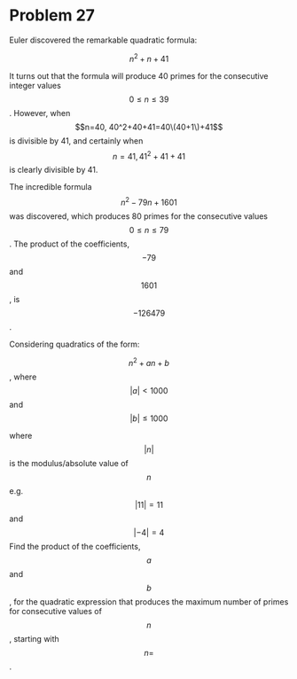 # Problem 27

Euler discovered the remarkable quadratic formula:

$$n^2+n+41$$

It turns out that the formula will produce 40 primes for the consecutive integer values $$0 \le n \le 39$$. However, when $$n=40, 40^2+40+41=40\(40+1\)+41$$ is divisible by 41, and certainly when $$n=41,41^2+41+41$$ is clearly divisible by 41.

The incredible formula $$n^2-79n+1601$$ was discovered, which produces 80 primes for the consecutive values $$0\le n \le 79$$. The product of the coefficients, $$−79$$ and $$1601$$, is $$−126479$$.

Considering quadratics of the form:

$$n^2+an+b$$, where $$|a| \lt 1000$$ and $$|b| \le 1000 $$ 

where $$|n|$$ is the modulus/absolute value of $$n$$
e.g. $$|11|=11$$ and $$|-4|=4$$
Find the product of the coefficients, $$a$$ and $$b$$, for the quadratic expression that produces the maximum number of primes for consecutive values of $$n$$, starting with $$n=$$.